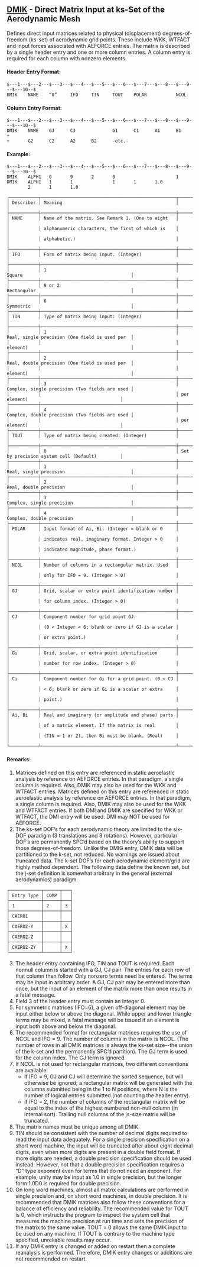 ## [DMIK](https://help.hexagonmi.com/bundle/MSC_Nastran_2022.4/page/Nastran_Combined_Book/qrg/bulkde/TOC.DMIK.xhtml) - Direct Matrix Input at ks-Set of the Aerodynamic Mesh

Defines direct input matrices related to physical (displacement) degrees-of-freedom (ks-set) of aerodynamic grid points. These include WKK, WTFACT and input forces associated with AEFORCE entries. The matrix is described by a single header entry and one or more column entries. A column entry is required for each column with nonzero elements.

#### Header Entry Format:

```nastran
$---1---$---2---$---3---$---4---$---5---$---6---$---7---$---8---$---9---$---10--$
DMIK    NAME    “0”     IFO     TIN     TOUT    POLAR           NCOL            
```

#### Column Entry Format:

```nastran
$---1---$---2---$---3---$---4---$---5---$---6---$---7---$---8---$---9---$---10--$
DMIK    NAME    GJ      CJ              G1      C1      A1      B1      +       
+       G2      C2      A2      B2      -etc.-                                  
```

#### Example:

```nastran
$---1---$---2---$---3---$---4---$---5---$---6---$---7---$---8---$---9---$---10--$
DMIK    ALPH1   0       9       2       0                       1               
DMIK    ALPH1   1       1               1       1       1.0                     
        2       1       1.0                                                     
```

```text
┌───────────┬───────────────────────────────────────────────────┬────────────────────────────────────────────────┐
│ Describer │ Meaning                                           │                                                │
├───────────┼───────────────────────────────────────────────────┼────────────────────────────────────────────────┤
│ NAME      │ Name of the matrix. See Remark 1. (One to eight   │                                                │
│           │ alphanumeric characters, the first of which is    │                                                │
│           │ alphabetic.)                                      │                                                │
├───────────┼───────────────────────────────────────────────────┼────────────────────────────────────────────────┤
│ IFO       │ Form of matrix being input. (Integer)             │                                                │
├───────────┼───────────────────────────────────────────────────┼────────────────────────────────────────────────┤
│           │ 1                                                 │ Square                                         │
├───────────┼───────────────────────────────────────────────────┼────────────────────────────────────────────────┤
│           │ 9 or 2                                            │ Rectangular                                    │
├───────────┼───────────────────────────────────────────────────┼────────────────────────────────────────────────┤
│           │ 6                                                 │ Symmetric                                      │
├───────────┼───────────────────────────────────────────────────┼────────────────────────────────────────────────┤
│ TIN       │ Type of matrix being input: (Integer)             │                                                │
├───────────┼───────────────────────────────────────────────────┼────────────────────────────────────────────────┤
│           │ 1                                                 │ Real, single precision (One field is used per  │
│           │                                                   │ element)                                       │
├───────────┼───────────────────────────────────────────────────┼────────────────────────────────────────────────┤
│           │ 2                                                 │ Real, double precision (One field is used per  │
│           │                                                   │ element)                                       │
├───────────┼───────────────────────────────────────────────────┼────────────────────────────────────────────────┤
│           │ 3                                                 │ Complex, single precision (Two fields are used │
│           │                                                   │ per element)                                   │
├───────────┼───────────────────────────────────────────────────┼────────────────────────────────────────────────┤
│           │ 4                                                 │ Complex, double precision (Two fields are used │
│           │                                                   │ per element)                                   │
├───────────┼───────────────────────────────────────────────────┼────────────────────────────────────────────────┤
│ TOUT      │ Type of matrix being created: (Integer)           │                                                │
├───────────┼───────────────────────────────────────────────────┼────────────────────────────────────────────────┤
│           │ 0                                                 │ Set by precision system cell (Default)         │
├───────────┼───────────────────────────────────────────────────┼────────────────────────────────────────────────┤
│           │ 1                                                 │ Real, single precision                         │
├───────────┼───────────────────────────────────────────────────┼────────────────────────────────────────────────┤
│           │ 2                                                 │ Real, double precision                         │
├───────────┼───────────────────────────────────────────────────┼────────────────────────────────────────────────┤
│           │ 3                                                 │ Complex, single precision                      │
├───────────┼───────────────────────────────────────────────────┼────────────────────────────────────────────────┤
│           │ 4                                                 │ Complex, double precision                      │
├───────────┼───────────────────────────────────────────────────┼────────────────────────────────────────────────┤
│ POLAR     │ Input format of Ai, Bi. (Integer = blank or 0     │                                                │
│           │ indicates real, imaginary format. Integer > 0     │                                                │
│           │ indicated magnitude, phase format.)               │                                                │
├───────────┼───────────────────────────────────────────────────┼────────────────────────────────────────────────┤
│ NCOL      │ Number of columns in a rectangular matrix. Used   │                                                │
│           │ only for IFO = 9. (Integer > 0)                   │                                                │
├───────────┼───────────────────────────────────────────────────┼────────────────────────────────────────────────┤
│ GJ        │ Grid, scalar or extra point identification number │                                                │
│           │ for column index. (Integer > 0)                   │                                                │
├───────────┼───────────────────────────────────────────────────┼────────────────────────────────────────────────┤
│ CJ        │ Component number for grid point GJ.               │                                                │
│           │ (0 < Integer < 6; blank or zero if GJ is a scalar │                                                │
│           │ or extra point.)                                  │                                                │
├───────────┼───────────────────────────────────────────────────┼────────────────────────────────────────────────┤
│ Gi        │ Grid, scalar, or extra point identification       │                                                │
│           │ number for row index. (Integer > 0)               │                                                │
├───────────┼───────────────────────────────────────────────────┼────────────────────────────────────────────────┤
│ Ci        │ Component number for Gi for a grid point. (0 < CJ │                                                │
│           │ < 6; blank or zero if Gi is a scalar or extra     │                                                │
│           │ point.)                                           │                                                │
├───────────┼───────────────────────────────────────────────────┼────────────────────────────────────────────────┤
│ Ai, Bi    │ Real and imaginary (or amplitude and phase) parts │                                                │
│           │ of a matrix element. If the matrix is real        │                                                │
│           │ (TIN = 1 or 2), then Bi must be blank. (Real)     │                                                │
└───────────┴───────────────────────────────────────────────────┴────────────────────────────────────────────────┘
```

#### Remarks:

1. Matrices defined on this entry are referenced in static aeroelastic analysis by reference on AEFORCE entries. In that paradigm, a single column is required. Also, DMIK may also be used for the WKK and WTFACT entries. Matrices defined on this entry are referenced in static aeroelastic analysis by reference on AEFORCE entries. In that paradigm, a single column is required. Also, DMIK may also be used for the WKK and WTFACT entries. If both DMI and DMIK are specified for WKK or WTFACT, the DMI entry will be used. DMI may NOT be used for AEFORCE.
2. The ks-set DOF’s for each aerodynamic theory are limited to the six-DOF paradigm (3 translations and 3 rotations). However, particular DOF’s are permanently SPC’d based on the theory’s ability to support those degrees-of-freedom. Unlike the DMIG entry, DMIK data will be partitioned to the k-set, not reduced. No warnings are issued about truncated data. The k-set DOF’s for each aerodynamic element/grid are highly method dependent. The following data define the known set, but the j-set definition is somewhat arbitrary in the general (external aerodynamics) paradigm.

```text
┌────────────┬──────┬───┐
│ Entry Type │ COMP │   │
├────────────┼──────┼───┤
│ 1          │ 2    │ 3 │
├────────────┼──────┼───┤
│ CAERO1     │      │   │
├────────────┼──────┼───┤
│ CAERO2-Y   │      │ X │
├────────────┼──────┼───┤
│ CAERO2-Z   │      │   │
├────────────┼──────┼───┤
│ CAERO2-ZY  │      │ X │
└────────────┴──────┴───┘
```

3. The header entry containing IFO, TIN and TOUT is required. Each nonnull column is started with a GJ, CJ pair. The entries for each row of that column then follow. Only nonzero terms need be entered. The terms may be input in arbitrary order. A GJ, CJ pair may be entered more than once, but the input of an element of the matrix more than once results in a fatal message.
4. Field 3 of the header entry must contain an integer 0.
5. For symmetric matrices (IFO=6), a given off-diagonal element may be input either below or above the diagonal. While upper and lower triangle terms may be mixed, a fatal message will be issued if an element is input both above and below the diagonal.
6. The recommended format for rectangular matrices requires the use of NCOL and IFO = 9. The number of columns in the matrix is NCOL. (The number of rows in all DMIK matrices is always the ks-set size--the union of the k-set and the permanently SPC’d partition). The GJ term is used for the column index. The CJ term is ignored.
7. If NCOL is not used for rectangular matrices, two different conventions are available:
     - If IFO = 9, GJ and CJ will determine the sorted sequence, but will otherwise be ignored; a rectangular matrix will be generated with the columns submitted being in the 1 to N positions, where N is the number of logical entries submitted (not counting the header entry).
     - If IFO = 2, the number of columns of the rectangular matrix will be equal to the index of the highest numbered non-null column (in internal sort). Trailing null columns of the js-size matrix will be truncated.
8. The matrix names must be unique among all DMIK.
9. TIN should be consistent with the number of decimal digits required to read the input data adequately. For a single precision specification on a short word machine, the input will be truncated after about eight decimal digits, even when more digits are present in a double field format. If more digits are needed, a double precision specification should be used instead. However, not that a double precision specification requires a “D” type exponent even for terms that do not need an exponent. For example, unity may be input as 1.0 in single precision, but the longer form 1.0D0 is required for double precision.
10. On long word machines, almost all matrix calculations are performed in single precision and, on short word machines, in double precision. It is recommended that DMIK matrices also follow these conventions for a balance of efficiency and reliability. The recommended value for TOUT is 0, which instructs the program to inspect the system cell that measures the machine precision at run time and sets the precision of the matrix to the same value. TOUT = 0 allows the same DMIK input to be used on any machine. If TOUT is contrary to the machine type specified, unreliable results may occur.
11. If any DMIK entry is changed or added on restart then a complete reanalysis is performed. Therefore, DMIK entry changes or additions are not recommended on restart.
